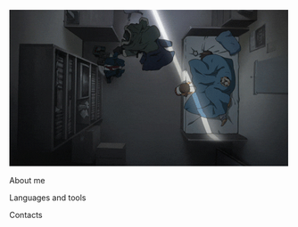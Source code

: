 ![Header](https://github.com/boccique/boccique/blob/main/assets/giphy%20(1).gif)

About me

Languages and tools 

Contacts
